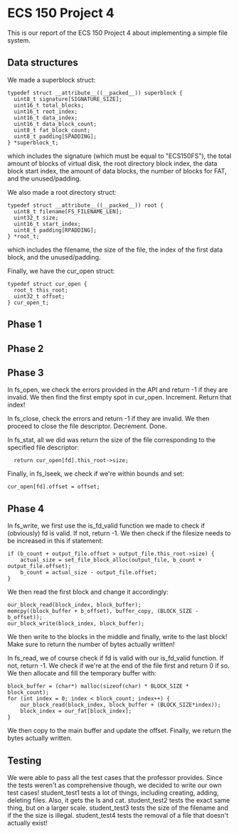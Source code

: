 # ECS 150 Project 4
This is our report of the ECS 150 Project 4 about implementing a simple file system.

## Data structures
We made a superblock struct:

```
typedef struct __attribute__((__packed__)) superblock {
  uint8_t signature[SIGNATURE_SIZE];
  uint16_t total_blocks;
  uint16_t root_index;
  uint16_t data_index;
  uint16_t data_block_count;
  uint8_t fat_block_count;
  uint8_t padding[SPADDING];
} *superblock_t;
```
which includes the signature (which must be equal to "ECS150FS"), the total amount of blocks of virtual disk, the root directory block index, the data block start index, the amount of data blocks, the number of blocks for FAT, and the unused/padding.

We also made a root directory struct:

```
typedef struct __attribute__((__packed__)) root {
  uint8_t filename[FS_FILENAME_LEN];
  uint32_t size;
  uint16_t start_index;
  uint8_t padding[RPADDING];
} *root_t;
```
which includes the filename, the size of the file, the index of the first data block, and the unused/padding.


Finally, we have the cur_open struct:

```
typedef struct cur_open {
  root_t this_root;
  uint32_t offset;
} cur_open_t;
```

## Phase 1


## Phase 2


## Phase 3
In fs_open, we check the errors provided in the API and return -1 if they are invalid. We then find the first empty spot in cur_open. Increment. Return that index!

In fs_close, check the errors and return -1 if they are invalid. We then proceed to close the file descriptor. Decrement. Done.

In fs_stat, all we did was return the size of the file corresponding to the specified file descriptor:

```
  return cur_open[fd].this_root->size;
```

Finally, in fs_lseek, we check if we're within bounds and set:

```
cur_open[fd].offset = offset;
```

## Phase 4
In fs_write, we first use the is_fd_valid function we made to check if (obviously) fd is valid. If not, return -1. We then check if the filesize needs to be increased in this if statement:

```
if (b_count + output_file.offset > output_file.this_root->size) {
	actual_size = set_file_block_alloc(output_file, b_count + output_file.offset);
	b_count = actual_size - output_file.offset;
}
```
We then read the first block and change it accordingly:
```
our_block_read(block_index, block_buffer);
memcpy((block_buffer + b_offset), buffer_copy, (BLOCK_SIZE - b_offset));
our_block_write(block_index, block_buffer);

```
We then write to the blocks in the middle and finally, write to the last block! Make sure to return the number of bytes actually written!

In fs_read, we of course check if fd is valid with our is_fd_valid function. If not, return -1. We check if we're at the end of the file first and return 0 if so. We then allocate and fill the temporary buffer with:

```
block_buffer = (char*) malloc(sizeof(char) * BLOCK_SIZE * block_count);
for (int index = 0; index < block_count; index++) {
	our_block_read(block_index, block_buffer + (BLOCK_SIZE*index));
	block_index = our_fat[block_index];
}
```
We then copy to the main buffer and update the offset. Finally, we return the bytes actually written.

## Testing
We were able to pass all the test cases that the professor provides. Since the tests weren't as comprehensive though, we decided to write our own test cases! student_test1 tests a lot of things, including creating, adding, deleting files. Also, it gets the ls and cat. student_test2 tests the exact same thing, but on a larger scale. student_test3 tests the size of the filename and if the the size is illegal. student_test4 tests the removal of a file that doesn't actually exist!
